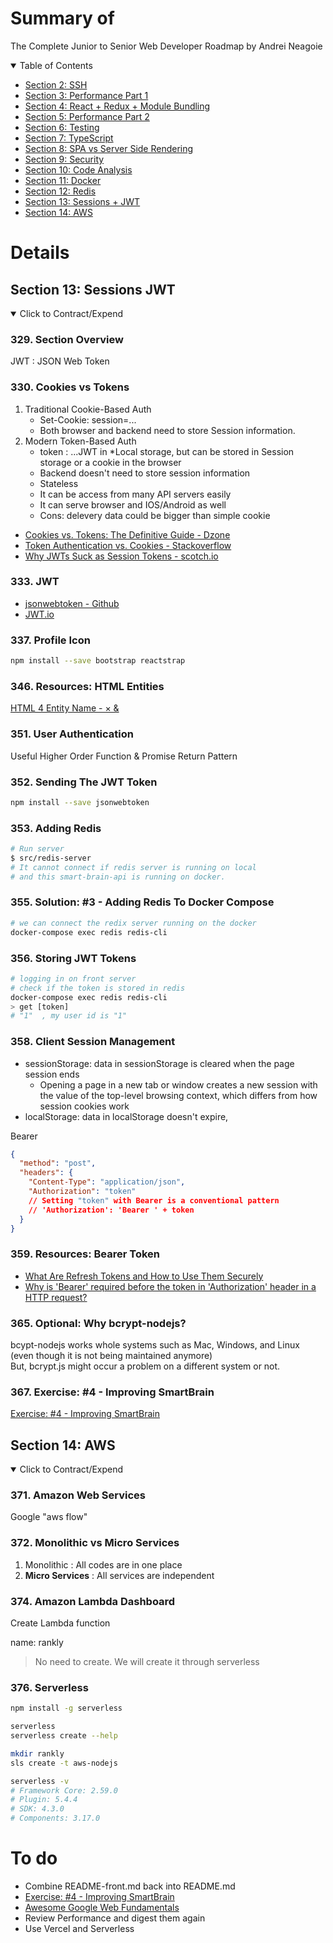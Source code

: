 # Summary of

The Complete Junior to Senior Web Developer Roadmap by Andrei Neagoie

<details open="open">
  <summary>Table of Contents</summary>
  <ul>
    <li><a href="#section-2-ssh">Section 2: SSH</a></li>
    <li><a href="#section-3-performance-part-1">Section 3: Performance Part 1</a></li>
    <li><a href="#section-4-react-redux-module-bundling">Section 4: React + Redux + Module Bundling</a></li>
    <li><a href="#section-5-performance-part-2">Section 5: Performance Part 2</a></li>
    <li><a href="#section-6-testing">Section 6: Testing</a></li>
    <li><a href="#section-7-typescript">Section 7: TypeScript</a></li>
    <li><a href="#section-8-spa-vs-server-side-rendering">Section 8: SPA vs Server Side Rendering</a></li>
    <li><a href="#section-9-security">Section 9: Security</a></li>
    <li><a href="#section-10-code-analysis">Section 10: Code Analysis</a></li>
    <li><a href="#section-11-docker">Section 11: Docker</a></li>
    <li><a href="#section-12-redis">Section 12: Redis</a></li>
    <li><a href="#section-13-session-jwt">Section 13: Sessions + JWT</a></li>
    <li><a href="#section-14-aws">Section 14: AWS</a></li>
  </ul>
</details>

# Details

## Section 13: Sessions JWT

<details open>
  <summary>Click to Contract/Expend</summary>

### 329. Section Overview

JWT : JSON Web Token

### 330. Cookies vs Tokens

1. Traditional Cookie-Based Auth
   - Set-Cookie: session=...
   - Both browser and backend need to store Session information.
2. Modern Token-Based Auth
   - token : ...JWT in \*Local storage, but can be stored in Session storage or a cookie in the browser
   - Backend doesn't need to store session information
   - Stateless
   - It can be access from many API servers easily
   - It can serve browser and IOS/Android as well
   - Cons: delevery data could be bigger than simple cookie

- [Cookies vs. Tokens: The Definitive Guide - Dzone](https://dzone.com/articles/cookies-vs-tokens-the-definitive-guide)
- [Token Authentication vs. Cookies - Stackoverflow](https://stackoverflow.com/questions/17000835/token-authentication-vs-cookies)
- [Why JWTs Suck as Session Tokens - scotch.io](https://scotch.io/bar-talk/why-jwts-suck-as-session-tokens)

### 333. JWT

- [jsonwebtoken - Github](https://github.com/auth0/node-jsonwebtoken)
- [JWT.io](https://jwt.io/)

### 337. Profile Icon

```sh
npm install --save bootstrap reactstrap
```

### 346. Resources: HTML Entities

[HTML 4 Entity Name - &times; &amp;](https://www.w3schools.com/charsets/ref_html_entities_4.asp)

### 351. User Authentication

Useful Higher Order Function & Promise Return Pattern

### 352. Sending The JWT Token

```sh
npm install --save jsonwebtoken
```

### 353. Adding Redis

```sh
# Run server
$ src/redis-server
# It cannot connect if redis server is running on local
# and this smart-brain-api is running on docker.
```

### 355. Solution: #3 - Adding Redis To Docker Compose

```sh
# we can connect the redix server running on the docker
docker-compose exec redis redis-cli
```

### 356. Storing JWT Tokens

```sh
# logging in on front server
# check if the token is stored in redis
docker-compose exec redis redis-cli
> get [token]
# "1"  , my user id is "1"
```

### 358. Client Session Management

- sessionStorage: data in sessionStorage is cleared when the page session ends
  - Opening a page in a new tab or window creates a new session with the value of the top-level browsing context, which differs from how session cookies work
- localStorage: data in localStorage doesn't expire,

Bearer

```json
{
  "method": "post",
  "headers": {
    "Content-Type": "application/json",
    "Authorization": "token"
    // Setting "token" with Bearer is a conventional pattern
    // 'Authorization': 'Bearer ' + token
  }
}
```

### 359. Resources: Bearer Token

- [What Are Refresh Tokens and How to Use Them Securely](https://auth0.com/blog/refresh-tokens-what-are-they-and-when-to-use-them/)
- [Why is 'Bearer' required before the token in 'Authorization' header in a HTTP request?](https://security.stackexchange.com/questions/108662/why-is-bearer-required-before-the-token-in-authorization-header-in-a-http-re)

### 365. Optional: Why bcrypt-nodejs?

bcypt-nodejs works whole systems such as Mac, Windows, and Linux \
(even though it is not being maintained anymore)\
But, bcrypt.js might occur a problem on a different system or not.

### 367. Exercise: #4 - Improving SmartBrain

[Exercise: #4 - Improving SmartBrain](https://www.udemy.com/course/the-complete-junior-to-senior-web-developer-roadmap/learn/lecture/10521040#questions)

</details>

## Section 14: AWS

<details open>
  <summary>Click to Contract/Expend</summary>

### 371. Amazon Web Services

Google "aws flow"

### 372. Monolithic vs Micro Services

1. Monolithic : All codes are in one place
2. **Micro Services** : All services are independent

### 374. Amazon Lambda Dashboard

Create Lambda function

name: rankly

> No need to create. We will create it through serverless

### 376. Serverless

```sh
npm install -g serverless

serverless
serverless create --help
```

```sh
mkdir rankly
sls create -t aws-nodejs

serverless -v
# Framework Core: 2.59.0
# Plugin: 5.4.4
# SDK: 4.3.0
# Components: 3.17.0
```

</details>

# To do

- Combine README-front.md back into README.md
- [Exercise: #4 - Improving SmartBrain](https://www.udemy.com/course/the-complete-junior-to-senior-web-developer-roadmap/learn/lecture/10521040#questions)
- [Awesome Google Web Fundamentals](https://developers.google.com/web/fundamentals)
- Review Performance and digest them again
- Use Vercel and Serverless
